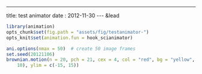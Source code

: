 ---
title: test animator
date : 2012-11-30
--- &lead
  
<link  rel='stylesheet'
  href="../libraries/widgets/scianimator/css/scianimator.css">
<script src="../libraries/widgets/scianimator/assets/js/jquery-1.4.4.min.js"></script>
<script 
  src="../libraries/widgets/scianimator/assets/js/jquery.scianimator.pack.js">
</script>



```r
library(animation)
opts_chunk$set(fig.path = "assets/fig/testanimator-")
opts_knit$set(animation.fun = hook_scianimator)
```



```r
ani.options(nmax = 50)  # create 50 image frames
set.seed(20121106)
brownian.motion(n = 20, pch = 21, cex = 4, col = "red", bg = "yellow", xlim = c(-10, 
    10), ylim = c(-15, 15))
```


<div class="scianimator">
<div id="bw_fun" style="display: inline-block;">
</div>
</div>
<script type="text/javascript">
  (function($) {
    $(document).ready(function() {
      var imgs = Array(50);
      for (i=0; ; i++) {
        if (i == imgs.length) break;
        imgs[i] = "assets/fig/testanimator-bw-fun" + (i + 1) + ".png";
      }
      $("#bw_fun").scianimator({
          "images": imgs,
          "delay": 200,
          "controls": ["first", "previous", "play", "next", "last", "loop", "speed"],
      });
      $("#bw_fun").scianimator("play");
    });
  })(jQuery);
</script>


